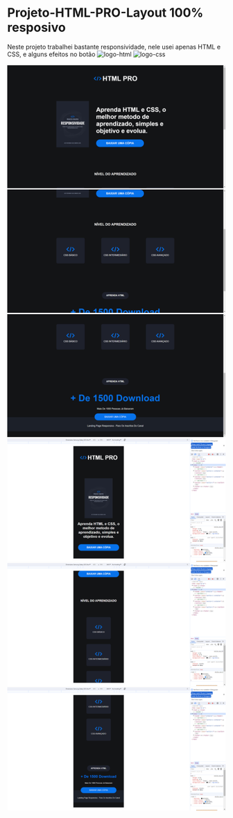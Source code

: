 # Projeto-HTML-PRO-Layout 100% resposivo
Neste projeto trabalhei bastante responsividade, nele usei apenas HTML e CSS, e alguns efeitos no botão
<img src="https://img.shields.io/badge/HTML5-E34F26?style=for-the-badge&logo=html5&logoColor=white" alt="logo-html">
<img src="https://img.shields.io/badge/CSS3-1572B6?style=for-the-badge&logo=css3&logoColor=white" alt="logo-css">
<br>
<br>
<img src="./assets/Captura de Tela (7).png">
<br>
<img src="./assets/Captura de Tela (8).png">
<br>
<img src="./assets/Captura de Tela (9).png">
<br>
<img src="./assets/Captura de Tela (10).png">
<br>
<img src="./assets/Captura de Tela (11).png">
<br>
<img src="./assets/Captura de Tela (12).png">
